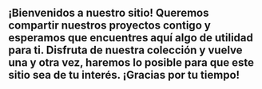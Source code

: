 ## ¡Bienvenidos a nuestro sitio! Queremos compartir nuestros proyectos contigo y esperamos que encuentres aquí algo de utilidad para ti. Disfruta de nuestra colección y vuelve una y otra vez, haremos lo posible para que este sitio sea de tu interés. ¡Gracias por tu tiempo!
